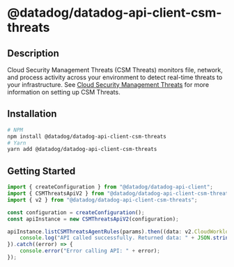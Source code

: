 # @datadog/datadog-api-client-csm-threats

## Description

Cloud Security Management Threats (CSM Threats) monitors file, network, and process activity across your environment to detect real-time threats to your infrastructure. See [Cloud Security Management Threats](https://docs.datadoghq.com/security/threats/) for more information on setting up CSM Threats.

## Installation

```sh
# NPM
npm install @datadog/datadog-api-client-csm-threats
# Yarn
yarn add @datadog/datadog-api-client-csm-threats
```

## Getting Started
```ts
import { createConfiguration } from "@datadog/datadog-api-client";
import { CSMThreatsApiV2 } from "@datadog/datadog-api-client-csm-threats";
import { v2 } from "@datadog/datadog-api-client-csm-threats";

const configuration = createConfiguration();
const apiInstance = new CSMThreatsApiV2(configuration);

apiInstance.listCSMThreatsAgentRules(params).then((data: v2.CloudWorkloadSecurityAgentRulesListResponse) => {
    console.log("API called successfully. Returned data: " + JSON.stringify(data));
}).catch((error) => {
    console.error("Error calling API: " + error);
});
```